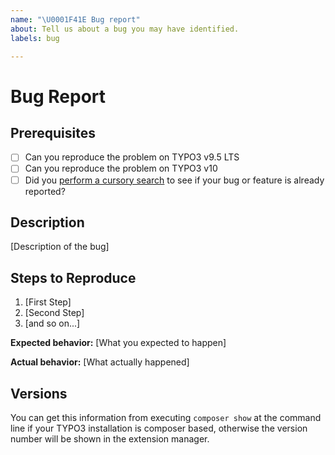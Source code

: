 ```yaml
---
name: "\U0001F41E Bug report"
about: Tell us about a bug you may have identified.
labels: bug

---
```


# Bug Report

## Prerequisites

* [ ] Can you reproduce the problem on TYPO3 v9.5 LTS
* [ ] Can you reproduce the problem on TYPO3 v10
* [ ] Did you [perform a cursory search](https://github.com/issues?utf8=%E2%9C%93&q=is%3Aissue+repo%3ATYPO3-Initiatives%2FDashboard) to see if your bug or feature is already reported?

## Description

[Description of the bug]

## Steps to Reproduce

1. [First Step]
2. [Second Step]
3. [and so on...]

**Expected behavior:** [What you expected to happen]

**Actual behavior:** [What actually happened]

## Versions

You can get this information from executing `composer show` at the command line if your TYPO3 installation is composer based, otherwise the version number will be shown in the extension manager.
